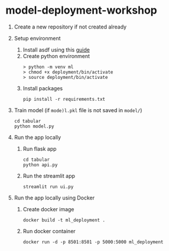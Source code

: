 # model-deployment-workshop

1. Create a new repository if not created already

2. Setup environment
    1. Install asdf using this [guide](https://asdf-vm.com/guide/getting-started.html)
    2. Create python environment
        ```
        > python -m venv ml
        > chmod +x deployment/bin/activate
        > source deployment/bin/activate
        ```
    3. Install packages
        ```
        pip install -r requirements.txt
        ```

3. Train model (if `mode)l.pkl` file is not saved in `model/`)
    ```
    cd tabular
    python model.py
    ```


4. Run the app locally
    1. Run flask app
        ```
        cd tabular
        python api.py
        ```
    2. Run the streamlit app
        ```
        streamlit run ui.py
        ```

5. Run the app locally using Docker
    1. Create docker image
        ```
        docker build -t ml_deployment .
        ```
    2. Run docker container
        ```
        docker run -d -p 8501:8501 -p 5000:5000 ml_deployment
        ```